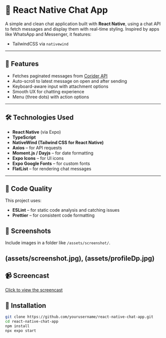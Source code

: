 # 🚀 React Native Chat App

A simple and clean chat application built with **React Native**, using a chat API to fetch messages and display them with real-time styling. Inspired by apps like WhatsApp and Messenger, it features:

- TailwindCSS via `nativewind`

---

## 📱 Features

- Fetches paginated messages from [Corider API](https://qa.corider.in/assignment/chat)
- Auto-scroll to latest message on open and after sending
- Keyboard-aware input with attachment options
- Smooth UX for chatting experience
- Menu (three dots) with action options

---

## 🛠️ Technologies Used

- **React Native** (via Expo)
- **TypeScript**
- **NativeWind (Tailwind CSS for React Native)**
- **Axios** – for API requests
- **Moment.js / Dayjs** – for date formatting
- **Expo Icons** – for UI icons
- **Expo Google Fonts** – for custom fonts
- **FlatList** – for rendering chat messages

---

## 🧹 Code Quality

This project uses:

- **ESLint** – for static code analysis and catching issues
- **Prettier** – for consistent code formatting

## 📸 Screenshots

Include images in a folder like `/assets/screenshot/`.

(assets/screenshot.jpg), (assets/profileDp.jpg)
---

## 📹 Screencast

[Click to view the screencast](Demo/demoVideo.mp4)

## 🔧 Installation

```bash
git clone https://github.com/yourusername/react-native-chat-app.git
cd react-native-chat-app
npm install
npx expo start
